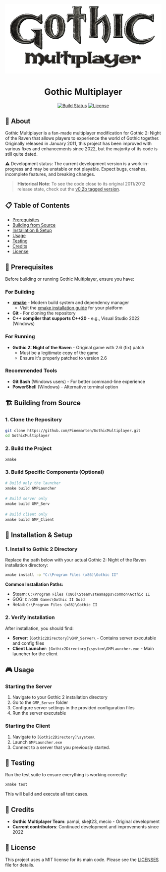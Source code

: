 <div align="center">
  <img src="GMP_Client/resources/logo.png" alt="Gothic Multiplayer Logo" width="550"/>
  
  # Gothic Multiplayer
  
  [![Build Status](https://img.shields.io/badge/build-passing-brightgreen.svg)](https://github.com/Pinemarten/GothicMultiplayer)
  [![License](https://img.shields.io/badge/license-MIT-blue.svg)](LICENSES)
</div>

## 📖 About

Gothic Multiplayer is a fan-made multiplayer modification for Gothic 2: Night of the Raven that allows players to experience the world of Gothic together. Originally released in January 2011, this project has been improved with various fixes and enhancements since 2022, but the majority of its code is still quite dated.

⚠️ Development status: The current development version is a work-in-progress and may be unstable or not playable. Expect bugs, crashes, incomplete features, and breaking changes.

> **Historical Note**: To see the code close to its original 2011/2012 release state, check out the [v0.2b tagged version](https://github.com/Pinemarten/GothicMultiplayer/tree/v0.2b).

## 📋 Table of Contents
- [Prerequisites](#-prerequisites)
- [Building from Source](#-building-from-source)
- [Installation & Setup](#-installation--setup)
- [Usage](#-usage)
- [Testing](#-testing)
- [Credits](#-credits)
- [License](#-license)

## 🔧 Prerequisites

Before building or running Gothic Multiplayer, ensure you have:

### For Building
- **[xmake](https://xmake.io/)** - Modern build system and dependency manager
  - Visit the [xmake installation guide](https://xmake.io/#/guide/installation) for your platform
- **Git** - For cloning the repository
- **C++ compiler that supports C++20** - e.g., Visual Studio 2022 (Windows)

### For Running
- **Gothic 2: Night of the Raven** - Original game with 2.6 (fix) patch
  - Must be a legitimate copy of the game
  - Ensure it's properly patched to version 2.6

### Recommended Tools
- **Git Bash** (Windows users) - For better command-line experience
- **PowerShell** (Windows) - Alternative terminal option

## 🏗️ Building from Source

### 1. Clone the Repository
```bash
git clone https://github.com/Pinemarten/GothicMultiplayer.git
cd GothicMultiplayer
```

### 2. Build the Project
```bash
xmake
```

### 3. Build Specific Components (Optional)
```bash
# Build only the launcher
xmake build GMPLauncher

# Build server only
xmake build GMP_Serv

# Build client only  
xmake build GMP_Client
```

## 🚀 Installation & Setup

### 1. Install to Gothic 2 Directory
Replace the path below with your actual Gothic 2: Night of the Raven installation directory:

```bash
xmake install -o "C:\Program Files (x86)\Gothic II"
```

**Common Installation Paths:**
- Steam: `C:\Program Files (x86)\Steam\steamapps\common\Gothic II`
- GOG: `C:\GOG Games\Gothic II Gold`
- Retail: `C:\Program Files (x86)\Gothic II`

### 2. Verify Installation
After installation, you should find:
- **Server**: `[Gothic2Directory]\GMP_Server\` - Contains server executable and config files
- **Client Launcher**: `[Gothic2Directory]\system\GMPLauncher.exe` - Main launcher for the client

## 🎮 Usage

### Starting the Server
1. Navigate to your Gothic 2 installation directory
2. Go to the `GMP_Server` folder
3. Configure server settings in the provided configuration files
4. Run the server executable

### Starting the Client
1. Navigate to `[Gothic2Directory]\system\`
2. Launch `GMPLauncher.exe`
3. Connect to a server that you previously started.

## 🧪 Testing

Run the test suite to ensure everything is working correctly:

```bash
xmake test
```

This will build and execute all test cases.

## 🙏 Credits

- **Gothic Multiplayer Team**: pampi, skejt23, mecio - Original development
- **Current contributors**: Continued development and improvements since 2022

## 📄 License

This project uses a MIT license for its main code. Please see the [LICENSES](LICENSES) file for details.
